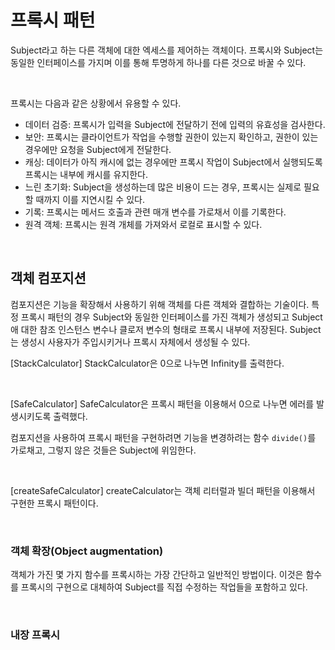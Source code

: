 # 프록시 패턴
Subject라고 하는 다른 객체에 대한 엑세스를 제어하는 객체이다. 프록시와 Subject는 동일한 인터페이스를 가지며 이를 통해 투명하게 하나를 다른 것으로 바꿀 수 있다. 

<br />

프록시는 다음과 같은 상황에서 유용할 수 있다.
- 데이터 검증: 프록시가 입력을 Subject에 전달하기 전에 입력의 유효성을 검사한다.
- 보안: 프록시는 클라이언트가 작업을 수행할 권한이 있는지 확인하고, 권한이 있는 경우에만 요청을 Subject에게 전달한다.
- 캐싱: 데이터가 아직 캐시에 없는 경우에만 프록시 작업이 Subject에서 실행되도록 프록시는 내부에 캐시를 유지한다.
- 느린 초기화: Subject을 생성하는데 많은 비용이 드는 경우, 프록시는 실제로 필요할 때까지 이를 지연시킬 수 있다.
- 기록: 프록시는 메서드 호출과 관련 매개 변수를 가로채서 이를 기록한다.
- 원격 객체: 프록시는 원격 개체를 가져와서 로컬로 표시할 수 있다.

<br />

## 객체 컴포지션
컴포지션은 기능을 확장해서 사용하기 위해 객체를 다른 객체와 결합하는 기술이다. 특정 프록시 패턴의 경우 Subject와 동일한 인터페이스를 가진 객체가 생성되고 Subject애 대한 참조 인스턴스 변수나 클로저 변수의 형태로 프록시 내부에 저장된다. Subject는 생성시 사용자가 주입시키거나 프록시 자체에서 생성될 수 있다.

[StackCalculator]
StackCalculator은 0으로 나누면 Infinity를 출력한다.

<br />

[SafeCalculator]
SafeCalculator은 프록시 패턴을 이용해서 0으로 나누면 에러를 발생시키도록 출력했다.

컴포지션을 사용하여 프록시 패턴을 구현하려면 기능을 변경하려는 함수 `divide()`를 가로채고, 그렇지 않은 것들은 Subject에 위임한다.

<br />

[createSafeCalculator]
createCalculator는 객체 리터럴과 빌더 패턴을 이용해서 구현한 프록시 패턴이다.

<br />

### 객체 확장(Object augmentation)
객체가 가진 몇 가지 함수를 프록시하는 가장 간단하고 일반적인 방법이다. 이것은 함수를 프록시의 구현으로 대체하여 Subject를 직접 수정하는 작업들을 포함하고 있다.

<br />

### 내장 프록시